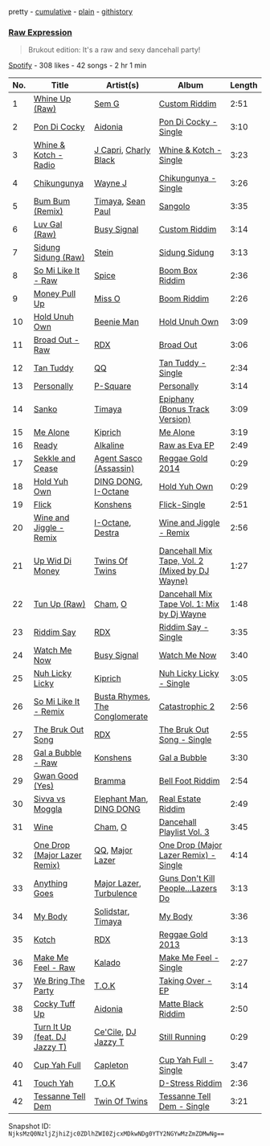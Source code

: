 pretty - [cumulative](/playlists/cumulative/3yUO32lGCEnAfFGORSEsy4.md) - [plain](/playlists/plain/3yUO32lGCEnAfFGORSEsy4) - [githistory](https://github.githistory.xyz/mackorone/spotify-playlist-archive/blob/main/playlists/plain/3yUO32lGCEnAfFGORSEsy4)

### [Raw Expression](https://open.spotify.com/playlist/3yUO32lGCEnAfFGORSEsy4)

> Brukout edition: It's a raw and sexy dancehall party!

[Spotify](https://open.spotify.com/user/spotify) - 308 likes - 42 songs - 2 hr 1 min

| No. | Title | Artist(s) | Album | Length |
|---|---|---|---|---|
| 1 | [Whine Up \(Raw\)](https://open.spotify.com/track/1spNzvIJws5TO1ndJg1Ve5) | [Sem G](https://open.spotify.com/artist/5CCXlkV2BqKzd0xRPTMRmB) | [Custom Riddim](https://open.spotify.com/album/6nnS6YDUdEjQbvU1hPOLgn) | 2:51 |
| 2 | [Pon Di Cocky](https://open.spotify.com/track/1BzxmGvShJ3W9b4Amh0kJ5) | [Aidonia](https://open.spotify.com/artist/5mYWkDD4b1eM4ZjFq5axxs) | [Pon Di Cocky \- Single](https://open.spotify.com/album/0Ww3n3dfssmNxSh5DlepDr) | 3:10 |
| 3 | [Whine & Kotch \- Radio](https://open.spotify.com/track/6pNWsPS93NXjzgjRyCB4fY) | [J Capri](https://open.spotify.com/artist/6rgMAmoutpto9ded7xYd20), [Charly Black](https://open.spotify.com/artist/5sK8BsvyDl4TFA6KaBf8or) | [Whine & Kotch \- Single](https://open.spotify.com/album/7GEez0YRjAId4UcKWjd9R4) | 3:23 |
| 4 | [Chikungunya](https://open.spotify.com/track/2usjFIPHRVelmHbKbzrCeS) | [Wayne J](https://open.spotify.com/artist/7apNIuNMajUbUcgFYyiTjG) | [Chikungunya \- Single](https://open.spotify.com/album/7K2lZYmcDurf2j3K9EawGI) | 3:26 |
| 5 | [Bum Bum \(Remix\)](https://open.spotify.com/track/1Y76C380CAm8rvW22NBwr2) | [Timaya](https://open.spotify.com/artist/7gEgjd9W1P1iAD9FbubrqC), [Sean Paul](https://open.spotify.com/artist/3Isy6kedDrgPYoTS1dazA9) | [Sangolo](https://open.spotify.com/album/2LN4I8RNJ5ueezDNECNvnH) | 3:35 |
| 6 | [Luv Gal \(Raw\)](https://open.spotify.com/track/3prT4qkW5Y5KEoE5JzSwPZ) | [Busy Signal](https://open.spotify.com/artist/4RfTXjK9aiiIKDaKUHpL57) | [Custom Riddim](https://open.spotify.com/album/6nnS6YDUdEjQbvU1hPOLgn) | 3:14 |
| 7 | [Sidung Sidung \(Raw\)](https://open.spotify.com/track/13Gc7D4WgMaIStTeDkX6wH) | [Stein](https://open.spotify.com/artist/0gZ94YliBPeRCBE5FRtjw3) | [Sidung Sidung](https://open.spotify.com/album/502ahVdiMYC4AcyvyExGzU) | 3:13 |
| 8 | [So Mi Like It \- Raw](https://open.spotify.com/track/3Cu3lT6wryOucvmzCCvRl3) | [Spice](https://open.spotify.com/artist/0wEvWMQRqaXcgnrZv6KtyL) | [Boom Box Riddim](https://open.spotify.com/album/4HjnpN4E1MDr0anJ9TyEay) | 2:36 |
| 9 | [Money Pull Up](https://open.spotify.com/track/1uEwBmpetNcbyCsgqmVxp6) | [Miss O](https://open.spotify.com/artist/5TCw1uzcu7UWbl8Cj7aUcg) | [Boom Riddim](https://open.spotify.com/album/5iUgilCv1LIyTQnHegqe6m) | 2:26 |
| 10 | [Hold Unuh Own](https://open.spotify.com/track/07I2t6AlitygHRPhM5BONy) | [Beenie Man](https://open.spotify.com/artist/4L3GTE04bW5N7azA9QPhjA) | [Hold Unuh Own](https://open.spotify.com/album/5Jb27DQ4iwGGLZhCxPa2uj) | 3:09 |
| 11 | [Broad Out \- Raw](https://open.spotify.com/track/5LHlIudAN2fauwWF1fAcqJ) | [RDX](https://open.spotify.com/artist/4GpVRyxDYccJrbQkO3KWws) | [Broad Out](https://open.spotify.com/album/6gAYG7RjiDv3Ml7H2jOEJU) | 3:06 |
| 12 | [Tan Tuddy](https://open.spotify.com/track/5U2pAv6PjbMK5PHy9aJ30Z) | [QQ](https://open.spotify.com/artist/06SIuEAp0Cqena9c2bZfgq) | [Tan Tuddy \- Single](https://open.spotify.com/album/219eGlm5GOH5TU7yPPaSx7) | 2:34 |
| 13 | [Personally](https://open.spotify.com/track/0uK2d3mNUFE2iSLWBEE138) | [P\-Square](https://open.spotify.com/artist/42IUN9kTPdUdI1kre6L7Wk) | [Personally](https://open.spotify.com/album/346ALZtW5vMjS0W9e3cyqQ) | 3:14 |
| 14 | [Sanko](https://open.spotify.com/track/2xtnyvIh9I7WMVr0cOu12U) | [Timaya](https://open.spotify.com/artist/7gEgjd9W1P1iAD9FbubrqC) | [Epiphany \(Bonus Track Version\)](https://open.spotify.com/album/6XLRfsaOf4r8eiBUN9pDWn) | 3:09 |
| 15 | [Me Alone](https://open.spotify.com/track/63LAGY7KLbltZOFsqEno2Z) | [Kiprich](https://open.spotify.com/artist/1K6FlvOftq7555uvKY0m5v) | [Me Alone](https://open.spotify.com/album/06dTmnZOv3Q9EwK9etSZZF) | 3:19 |
| 16 | [Ready](https://open.spotify.com/track/5sDwFm4RcTERzlpzohKgcl) | [Alkaline](https://open.spotify.com/artist/2LIAgeQ5NZurwixfoG3CWZ) | [Raw as Eva EP](https://open.spotify.com/album/4xrq2zp164pr1el8bDDLlK) | 2:49 |
| 17 | [Sekkle and Cease](https://open.spotify.com/track/3AEUdAahhkgPZ8jan4OPHo) | [Agent Sasco \(Assassin\)](https://open.spotify.com/artist/0CiLVKp7LJTm0c8jdUmQNy) | [Reggae Gold 2014](https://open.spotify.com/album/6m1RHSRiyDR733BShmmtuf) | 0:29 |
| 18 | [Hold Yuh Own](https://open.spotify.com/track/5XkKSEdRjMSYNOv2QV2938) | [DING DONG](https://open.spotify.com/artist/351x2S7CduShTNvtzgkMl7), [I\-Octane](https://open.spotify.com/artist/2T5FHRvBN0LYvlvDoU89dS) | [Hold Yuh Own](https://open.spotify.com/album/3Ur8FGJjKOl1j7nC1tL84s) | 0:29 |
| 19 | [Flick](https://open.spotify.com/track/6DZe9W8l6rW4Mdht6BWJND) | [Konshens](https://open.spotify.com/artist/3nwYsifpwrKmCIpw4i0HDW) | [Flick\-Single](https://open.spotify.com/album/1QUpg64KemHTCvzMEZdpnW) | 2:51 |
| 20 | [Wine and Jiggle \- Remix](https://open.spotify.com/track/0k9fNfWaP7rkmyO5cPXAD6) | [I\-Octane](https://open.spotify.com/artist/2T5FHRvBN0LYvlvDoU89dS), [Destra](https://open.spotify.com/artist/0xMFjTpcN1zaf1ZU5NaNmk) | [Wine and Jiggle \- Remix](https://open.spotify.com/album/1AxcRxxqKAtwMJ3lxr9gDA) | 2:56 |
| 21 | [Up Wid Di Money](https://open.spotify.com/track/4wlh7ahjpX6SMXnDHFv7cf) | [Twins Of Twins](https://open.spotify.com/artist/6Da0wir7fJJkkIqM6UaHNK) | [Dancehall Mix Tape, Vol\. 2 \(Mixed by DJ Wayne\)](https://open.spotify.com/album/5ueiw43Xkliz4bT1s9xMyI) | 1:27 |
| 22 | [Tun Up \(Raw\)](https://open.spotify.com/track/5ZI5mphraeOlo8aV8gyR8W) | [Cham](https://open.spotify.com/artist/5G8IlDlnPQPN4YmtJ6NDxK), [O](https://open.spotify.com/artist/4sCLCgeGyiK20qVjrwYB4b) | [Dancehall Mix Tape Vol\. 1: Mix by Dj Wayne](https://open.spotify.com/album/0GweG4seTUWRYYCXivYh2m) | 1:48 |
| 23 | [Riddim Say](https://open.spotify.com/track/7JhebiszpIziMWmHBp2E1l) | [RDX](https://open.spotify.com/artist/4GpVRyxDYccJrbQkO3KWws) | [Riddim Say \- Single](https://open.spotify.com/album/3KCUMxsZ7pjlRMHOMWgXGe) | 3:35 |
| 24 | [Watch Me Now](https://open.spotify.com/track/6HXXkkqeyNaVIH7f6al0S4) | [Busy Signal](https://open.spotify.com/artist/4RfTXjK9aiiIKDaKUHpL57) | [Watch Me Now](https://open.spotify.com/album/1ntDC3ut4LrJwlfFZzcApY) | 3:40 |
| 25 | [Nuh Licky Licky](https://open.spotify.com/track/6x1kHESfQCre33cyrcsl04) | [Kiprich](https://open.spotify.com/artist/1K6FlvOftq7555uvKY0m5v) | [Nuh Licky Licky \- Single](https://open.spotify.com/album/4GteMlwW4Rg7DB28djtLG1) | 3:05 |
| 26 | [So Mi Like It \- Remix](https://open.spotify.com/track/4XwZl1uHX2HPb8in1eu6hb) | [Busta Rhymes](https://open.spotify.com/artist/1YfEcTuGvBQ8xSD1f53UnK), [The Conglomerate](https://open.spotify.com/artist/1CYOP1c5fDlT3jFhEuMikF) | [Catastrophic 2](https://open.spotify.com/album/3ayFdF3gGMn72tgGfu2G94) | 2:56 |
| 27 | [The Bruk Out Song](https://open.spotify.com/track/5k0nzfSO9qYM3vZd7g5Hyt) | [RDX](https://open.spotify.com/artist/4GpVRyxDYccJrbQkO3KWws) | [The Bruk Out Song \- Single](https://open.spotify.com/album/1pbXyRjVgQWpt7KTwlSDvV) | 2:55 |
| 28 | [Gal a Bubble \- Raw](https://open.spotify.com/track/2bvFZtQc3JbD5ZSA6cwvjq) | [Konshens](https://open.spotify.com/artist/3nwYsifpwrKmCIpw4i0HDW) | [Gal a Bubble](https://open.spotify.com/album/78ye6DakWA48XtSsBDD86O) | 3:30 |
| 29 | [Gwan Good \(Yes\)](https://open.spotify.com/track/4bdBKl86l7e9UfdvTfoMER) | [Bramma](https://open.spotify.com/artist/6MCVsi6GS30CyBcLvhKcRg) | [Bell Foot Riddim](https://open.spotify.com/album/6u8bCRB5NWFWVoas0aJ9FZ) | 2:54 |
| 30 | [Sivva vs Moggla](https://open.spotify.com/track/4CRLMDK5EZFabFMlnFnpJX) | [Elephant Man](https://open.spotify.com/artist/6NOvBZrkd83MSD51xkq4on), [DING DONG](https://open.spotify.com/artist/351x2S7CduShTNvtzgkMl7) | [Real Estate Riddim](https://open.spotify.com/album/61botM0358uP1LKborxa5E) | 2:49 |
| 31 | [Wine](https://open.spotify.com/track/7hezVPTsmm6yW3algVMmVr) | [Cham](https://open.spotify.com/artist/5G8IlDlnPQPN4YmtJ6NDxK), [O](https://open.spotify.com/artist/4sCLCgeGyiK20qVjrwYB4b) | [Dancehall Playlist Vol\. 3](https://open.spotify.com/album/40ajc00D1twBntrNRIy5IL) | 3:45 |
| 32 | [One Drop \(Major Lazer Remix\)](https://open.spotify.com/track/0VlEi9JtkfpG3HB8QBUHXG) | [QQ](https://open.spotify.com/artist/06SIuEAp0Cqena9c2bZfgq), [Major Lazer](https://open.spotify.com/artist/738wLrAtLtCtFOLvQBXOXp) | [One Drop \(Major Lazer Remix\) \- Single](https://open.spotify.com/album/7rw6EB6CbmqBbGpdUVCiFC) | 4:14 |
| 33 | [Anything Goes](https://open.spotify.com/track/2jhWBExVr3FC0OClVj34zm) | [Major Lazer](https://open.spotify.com/artist/738wLrAtLtCtFOLvQBXOXp), [Turbulence](https://open.spotify.com/artist/071vBgcrWSy5w3RmhMZpOb) | [Guns Don't Kill People...Lazers Do](https://open.spotify.com/album/4ICw5ualRoQjCO8K61B6i7) | 3:13 |
| 34 | [My Body](https://open.spotify.com/track/0J7DZ1EoO3QdsatzmDtdAZ) | [Solidstar](https://open.spotify.com/artist/1Nuq9WJb01OoR56vu02bhX), [Timaya](https://open.spotify.com/artist/7gEgjd9W1P1iAD9FbubrqC) | [My Body](https://open.spotify.com/album/6oeh0i6i8LG9JgXRG4HQk3) | 3:36 |
| 35 | [Kotch](https://open.spotify.com/track/06sYBhXjzVvv818nOUMyDU) | [RDX](https://open.spotify.com/artist/4GpVRyxDYccJrbQkO3KWws) | [Reggae Gold 2013](https://open.spotify.com/album/6FaPULvv6mllRzy80J879B) | 3:13 |
| 36 | [Make Me Feel \- Raw](https://open.spotify.com/track/41WD7y6TewtqDgJglJJEmB) | [Kalado](https://open.spotify.com/artist/49LHSIccKp7CYrofg0HHTA) | [Make Me Feel \- Single](https://open.spotify.com/album/5JqDC629uwZb7c9SPA7mf4) | 2:27 |
| 37 | [We Bring The Party](https://open.spotify.com/track/2p2n9MH5yVTsiqKj88o61E) | [T.O.K](https://open.spotify.com/artist/06JH3wcXkJg7eoxZVMO1UX) | [Taking Over \- EP](https://open.spotify.com/album/4TpadfL2W8Re5B8Cg1WNbk) | 3:14 |
| 38 | [Cocky Tuff Up](https://open.spotify.com/track/6jKNYORXeWGGGiSkj1sBZu) | [Aidonia](https://open.spotify.com/artist/5mYWkDD4b1eM4ZjFq5axxs) | [Matte Black Riddim](https://open.spotify.com/album/4iSfhNdg4CcSoHBZ8MNR0S) | 2:50 |
| 39 | [Turn It Up \(feat\. DJ Jazzy T\)](https://open.spotify.com/track/5DycXVa4e82E6k9M15Nf51) | [Ce'Cile](https://open.spotify.com/artist/1RnGhd2JfN5nbVOvYmhDyO), [DJ Jazzy T](https://open.spotify.com/artist/4DxQlFDzfkQjyU9mrqcV4Q) | [Still Running](https://open.spotify.com/album/0ZEmsBG911uKT7CJxlF0DS) | 0:29 |
| 40 | [Cup Yah Full](https://open.spotify.com/track/41gA2hLHRJW4bC40lm2X7R) | [Capleton](https://open.spotify.com/artist/21J3YJTyq1biE3SvSNjzuf) | [Cup Yah Full \- Single](https://open.spotify.com/album/1GIhVkizUAMw7Zci6DMPdG) | 3:47 |
| 41 | [Touch Yah](https://open.spotify.com/track/0K22864F8jwAymy5JsopR9) | [T.O.K](https://open.spotify.com/artist/06JH3wcXkJg7eoxZVMO1UX) | [D\-Stress Riddim](https://open.spotify.com/album/2HOMRFOtWZrMdHkGqyuQJR) | 2:36 |
| 42 | [Tessanne Tell Dem](https://open.spotify.com/track/0IqAVLRSSNDybTiD4NXMWo) | [Twin Of Twins](https://open.spotify.com/artist/3kkI2L53bVPB958OJbsUg8) | [Tessanne Tell Dem \- Single](https://open.spotify.com/album/77eG5ngHcacQMWKKyutofb) | 3:21 |

Snapshot ID: `NjksMzQ0NzljZjhiZjc0ZDlhZWI0ZjcxMDkwNDg0YTY2NGYwMzZmZDMwNg==`
